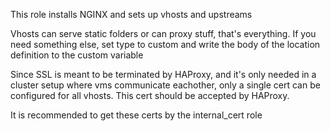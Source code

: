 This role installs NGINX and sets up vhosts and upstreams

Vhosts can serve static folders or can proxy stuff, that's everything. If you need something else, set type to custom and write the body of the location definition to the custom variable

Since SSL is meant to be terminated by HAProxy, and it's only needed in a cluster setup where vms communicate eachother, only a single cert can be configured for all vhosts. This cert should be accepted by HAProxy.

It is recommended to get these certs by the internal_cert role
